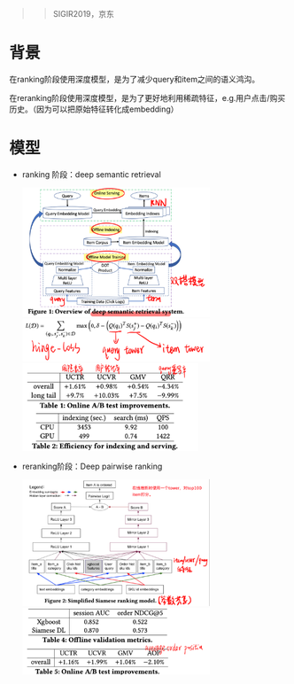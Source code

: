 > > SIGIR2019，京东

# 背景

在ranking阶段使用深度模型，是为了减少query和item之间的语义鸿沟。

在reranking阶段使用深度模型，是为了更好地利用稀疏特征，e.g.用户点击/购买历史。（因为可以把原始特征转化成embedding）



# 模型

- ranking 阶段：deep semantic retrieval

  <img src="../../images/image-20200610224824606.png" alt="image-20200610224824606" style="zoom:33%;" />

  <img src="../../images/image-20200610224853571.png" alt="image-20200610224853571" style="zoom:33%;" />

  <img src="../../images/image-20200610224914373.png" alt="image-20200610224914373" style="zoom:33%;" />

- reranking阶段：Deep pairwise ranking

  <img src="../../images/image-20200610225040456.png" alt="image-20200610225040456" style="zoom:33%;" />

  <img src="../../images/image-20200610225108667.png" alt="image-20200610225108667" style="zoom:33%;" />



